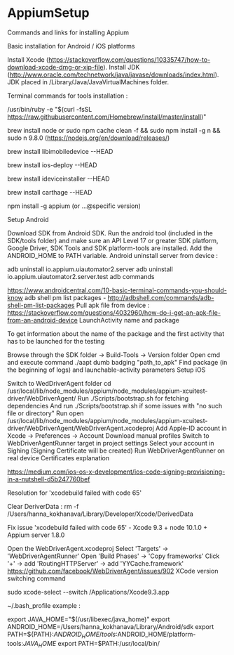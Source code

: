 # AppiumSetup
Commands and links for installing Appium 

Basic installation for Android / iOS platforms

Install Xcode (https://stackoverflow.com/questions/10335747/how-to-download-xcode-dmg-or-xip-file).
Install JDK (http://www.oracle.com/technetwork/java/javase/downloads/index.html). JDK placed in /Library/Java/JavaVirtualMachines folder.

Terminal commands for tools installation :

/usr/bin/ruby -e "$(curl -fsSL https://raw.githubusercontent.com/Homebrew/install/master/install)"

brew install node or sudo npm cache clean -f && sudo npm install -g n && sudo n 9.8.0 (https://nodejs.org/en/download/releases/)

brew install libimobiledevice --HEAD

brew install ios-deploy --HEAD

brew install ideviceinstaller --HEAD

brew install carthage --HEAD

npm install -g appium (or ...@specific version)

Setup Android

Download SDK from Android SDK.
Run the android tool (included in the SDK/tools folder) and make sure an API Level 17 or greater SDK platform, Google Driver, SDK Tools and SDK platform-tools are installed.
Add the ANDROID_HOME to PATH variable.
Android uninstall server from device :

adb uninstall io.appium.uiautomator2.server
adb uninstall io.appium.uiautomator2.server.test
adb commands

https://www.androidcentral.com/10-basic-terminal-commands-you-should-know
adb shell pm list packages - http://adbshell.com/commands/adb-shell-pm-list-packages
Pull apk file from device : https://stackoverflow.com/questions/4032960/how-do-i-get-an-apk-file-from-an-android-device
LaunchActivity name and package

To get information about the name of the package and the first activity that has to be launched for the testing

Browse through the SDK folder -> Build-Tools -> Version folder
Open cmd and execute command ./aapt dumb badging "path_to_apk"
Find package (in the beginning of logs) and launchable-activity parameters
Setup iOS

Switch to WedDriverAgent folder cd /usr/local/lib/node_modules/appium/node_modules/appium-xcuitest-driver/WebDriverAgent/
Run ./Scripts/bootstrap.sh for fetching dependencies
And run ./Scripts/bootstrap.sh if some issues with "no such file or directory"
Run open /usr/local/lib/node_modules/appium/node_modules/appium-xcuitest-driver/WebDriverAgent/WebDriverAgent.xcodeproj
Add Apple-ID account in Xcode -> Preferences -> Account
Download manual profiles
Switch to WebDriverAgentRunner target in project settings
Select your account in Sighing (Signing Certificate will be created)
Run WebDriverAgentRunner on real device
Certificates explanation

https://medium.com/ios-os-x-development/ios-code-signing-provisioning-in-a-nutshell-d5b247760bef

Resolution for 'xcodebuild failed with code 65'

Clear DeriverData : rm -f /Users/hanna_kokhanava/Library/Developer/Xcode/DerivedData

Fix issue 'xcodebuild failed with code 65' - Xcode 9.3 + node 10.1.0 + Appium server 1.8.0

Open the WebDriverAgent.xcodeproj
Select 'Targets' -> 'WebDriverAgentRunner'
Open 'Build Phases' -> 'Copy frameworks'
Click '+' -> add 'RoutingHTTPServer' -> add 'YYCache.framework'
https://github.com/facebook/WebDriverAgent/issues/902
XCode version switching command

sudo xcode-select --switch /Applications/Xcode9.3.app

~/.bash_profile example :

export JAVA_HOME="$(/usr/libexec/java_home)"
export ANDROID_HOME=/Users/hanna_kokhanava/Library/Android/sdk
export PATH=${PATH}:$ANDROID_HOME/tools:$ANDROID_HOME/platform-tools:$JAVA_HOME$
export PATH=$PATH:/usr/local/bin/
